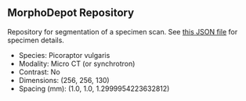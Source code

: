 
## MorphoDepot Repository
Repository for segmentation of a specimen scan.  See [this JSON file](MorphoDepotAccession.json) for specimen details.
* Species: Picoraptor vulgaris
* Modality: Micro CT (or synchrotron)
* Contrast: No
* Dimensions: (256, 256, 130)
* Spacing (mm): (1.0, 1.0, 1.2999954223632812)
        
